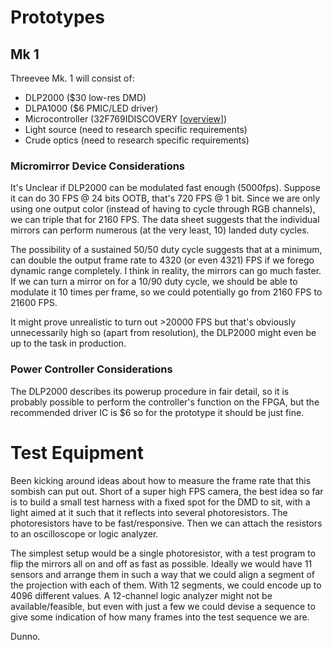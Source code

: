 # Prototypes
## Mk 1
Threevee Mk. 1 will consist of:
* DLP2000 ($30 low-res DMD)
* DLPA1000 ($6 PMIC/LED driver)
* Microcontroller (32F769IDISCOVERY [[overview](https://www.st.com/en/evaluation-tools/32f769idiscovery.html)])
* Light source (need to research specific requirements)
* Crude optics (need to research specific requirements)

### Micromirror Device Considerations

It's Unclear if DLP2000 can be modulated fast enough (5000fps). Suppose it can do 30 FPS @ 24 bits OOTB, that's 720 FPS @ 1 bit.
Since we are only using one output color (instead of having to cycle through RGB channels), we can triple that for 2160 FPS.
The data sheet suggests that the individual mirrors can perform numerous (at the very least, 10) landed duty cycles. 

The possibility of a sustained 50/50 duty cycle suggests that at a minimum,
can double the output frame rate to 4320 (or even 4321) FPS if we forego dynamic
range completely. I think in reality, the mirrors can go much faster. If we can 
turn a mirror on for a 10/90 duty cycle, we should be able to modulate it 10 
times per frame, so we could potentially go from 2160 FPS to 21600 FPS. 

It might prove unrealistic to turn out >20000 FPS but that's obviously 
unnecessarily high so (apart from resolution), the DLP2000 might even be up 
to the task in production.

### Power Controller Considerations

The DLP2000 describes its powerup procedure in fair detail, so it is probably possible to perform the controller's 
function on the FPGA, but the recommended driver IC is $6 so for the prototype it should be just fine.


# Test Equipment

Been kicking around ideas about how to measure the frame rate that this sombish can put out. Short of a super high FPS camera, the best idea so far is to build a small test harness with a fixed spot for the DMD to sit, with a light aimed at it such that it reflects into several photoresistors. The photoresistors have to be fast/responsive. Then we can attach the resistors to an oscilloscope or logic analyzer.

The simplest setup would be a single photoresistor, with a test program to flip the mirrors all on and off as fast as possible.
Ideally we would have 11 sensors and arrange them in such a way that we could align a segment of the projection with each of them. With 12 segments, we could encode up to 4096 different values. A 12-channel logic analyzer might not be available/feasible, but even with just a few we could devise a sequence to give some indication of how many frames into the test sequence we are.

Dunno.
